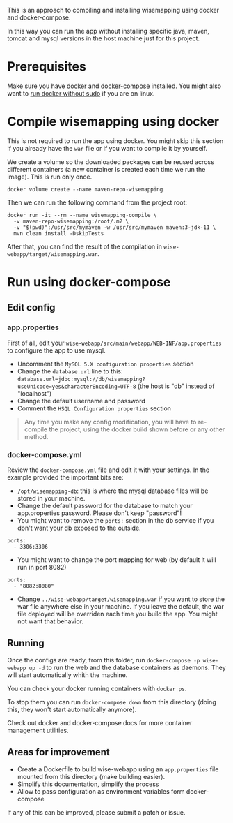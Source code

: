 This is an approach to compiling and installing wisemapping using docker and docker-compose.

In this way you can run the app without installing specific java, maven, tomcat and mysql versions in the host machine just for this project.

# Prerequisites

Make sure you have [docker](https://docs.docker.com/engine/install/) and [docker-compose](https://docs.docker.com/compose/install/) installed. You might also want to [run docker without sudo](https://docs.docker.com/engine/install/linux-postinstall/) if you are on linux.

# Compile wisemapping using docker

This is not required to run the app using docker. You might skip this section if you already have the `war` file or if you want to compile it by yourself.

We create a volume so the downloaded packages can be reused across different containers (a new container is created each time we run the image). This is run only once.

```
docker volume create --name maven-repo-wisemapping
```

Then we can run the following command from the project root:

```
docker run -it --rm --name wisemapping-compile \
  -v maven-repo-wisemapping:/root/.m2 \
  -v "$(pwd)":/usr/src/mymaven -w /usr/src/mymaven maven:3-jdk-11 \
  mvn clean install -DskipTests
```

After that, you can find the result of the compilation in `wise-webapp/target/wisemapping.war`.

# Run using docker-compose

## Edit config

### app.properties

First of all, edit your `wise-webapp/src/main/webapp/WEB-INF/app.properties` to configure the app to use mysql.

- Uncomment the `MySQL 5.X configuration properties` section
- Change the `database.url` line to this: `database.url=jdbc:mysql://db/wisemapping?useUnicode=yes&characterEncoding=UTF-8` (the host is "db" instead of "localhost")
- Change the default username and password
- Comment the `HSQL Configuration properties` section

> Any time you make any config modification, you will have to re-compile the project, using the docker build shown before or any other method.

### docker-compose.yml

Review the `docker-compose.yml` file and edit it with your settings.
In the example provided the important bits are:

- `/opt/wisemapping-db`: this is where the mysql database files will be stored in your machine.
- Change the default password for the database to match your app.properties password. Please don't keep "password"!
- You might want to remove the `ports:` section in the db service if you don't want your db exposed to the outside.

```
ports:
  - 3306:3306
```

- You might want to change the port mapping for web (by default it will run in port 8082)

```
ports:
  - "8082:8080"
```

- Change `../wise-webapp/target/wisemapping.war` if you want to store the war file anywhere else in your machine. If you leave the default, the war file deployed will be overriden each time you build the app. You might not want that behavior.

## Running

Once the configs are ready, from this folder, run `docker-compose -p wise-webapp up -d` to run the web and the database containers as daemons. They will start automatically whith the machine.

You can check your docker running containers with `docker ps`.

To stop them you can run `docker-compose down` from this directory (doing this, they won't start automatically anymore).

Check out docker and docker-compose docs for more container management utilities.

## Areas for improvement

- Create a Dockerfile to build wise-webapp using an `app.properties` file mounted from this directory (make building easier).
- Simplify this documentation, simplify the process
- Allow to pass configuration as environment variables form docker-compose

If any of this can be improved, please submit a patch or issue.
